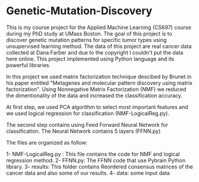 # Genetic-Mutation-Discovery

This is my course project for the Applied Machine Learning (CS697) course during my PhD study at UMass Boston. The goal of this project is to discover genetic mutation patterns for specific tumor types using unsupervised learning method. The data of this project are real cancer data collected at Dana Farber and due to the copyright I couldn't put the data here online. This project implemented using Python language and its powerful libraries. 

In this project we used matrix factorization technique descibed by Brunet in his paper entitled "Metagenes and molecular pattern discovery using matrix factorization". Using Nonnegative Matrix Factorization (NMF) we reduced the dimentionality of the data and increased the classification accuracy. 

At first step, we used PCA algorithm to select most important features and we used logical regression for classification (NMF-LogicalReg.py). 

The second step contains using Feed Forward Neural Network for classification. The Neural Network contains 5 layers (FFNN.py)

The files are organized as follow:

1- NMF-LogicalReg.py : This file contains the code for NMF and logical regression method.
2- FFNN.py: The FFNN code that use Pybrain Python library.
3- results: This folder contains Reordered consensus matrices of the cancer data and also some of our results.
4- data: some input data
